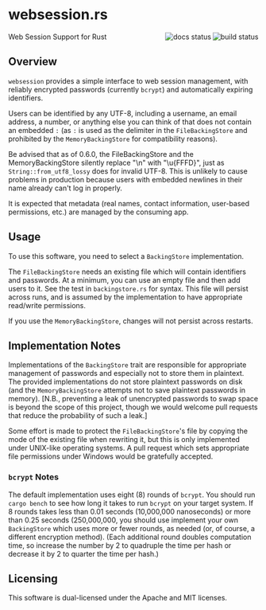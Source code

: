 # websession.rs
<img src="https://github.com/jolhoeft/websession.rs/workflows/Rust/badge.svg" align="right" alt="build status">
<img src="https://docs.rs/websession/badge.svg" align="right" alt="docs status">

Web Session Support for Rust



## Overview

`websession` provides a simple interface to web session management, with
reliably encrypted passwords (currently `bcrypt`) and automatically expiring
identifiers.

Users can be identified by any UTF-8, including a username, an email
address, a number, or anything else you can think of that does not contain
an embedded `:` (as `:` is used as the delimiter in the `FileBackingStore`
and prohibited by the `MemoryBackingStore` for compatibility reasons).

Be advised that as of 0.6.0, the FileBackingStore and the MemoryBackingStore
silently replace "\n" with "\u{FFFD}", just as `String::from_utf8_lossy`
does for invalid UTF-8.  This is unlikely to cause problems in production
because users with embedded newlines in their name already can't log in
properly.

It is expected that metadata (real names, contact information, user-based
permissions, etc.) are managed by the consuming app.

## Usage

To use this software, you need to select a `BackingStore` implementation.

The `FileBackingStore` needs an existing file which will contain identifiers
and passwords.  At a minimum, you can use an empty file and then add users
to it.  See the test in `backingstore.rs` for syntax.  This file will
persist across runs, and is assumed by the implementation to have
appropriate read/write permissions.

If you use the `MemoryBackingStore`, changes will not persist across
restarts.

## Implementation Notes

Implementations of the `BackingStore` trait are responsible for appropriate
management of passwords and especially not to store them in plaintext.  The
provided implementations do not store plaintext passwords on disk (and the
`MemoryBackingStore` attempts not to save plaintext passwords in memory).
[N.B., preventing a leak of unencrypted passwords to swap space is beyond
the scope of this project, though we would welcome pull requests that reduce
the probability of such a leak.]

Some effort is made to protect the `FileBackingStore`'s file by copying the
mode of the existing file when rewriting it, but this is only implemented
under UNIX-like operating systems.  A pull request which sets appropriate
file permissions under Windows would be gratefully accepted.

### `bcrypt` Notes

The default implementation uses eight (8) rounds of `bcrypt`.  You should
run `cargo bench` to see how long it takes to run `bcrypt` on your target
system.  If 8 rounds takes less than 0.01 seconds (10,000,000 nanoseconds)
or more than 0.25 seconds (250,000,000, you should use implement your own
`BackingStore` which uses more or fewer rounds, as needed (or, of course, a
different encryption method).  (Each additional round doubles computation
time, so increase the number by 2 to quadruple the time per hash or decrease
it by 2 to quarter the time per hash.)

## Licensing

This software is dual-licensed under the Apache and MIT licenses.
